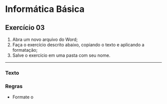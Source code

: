 # Informática Básica

## Exercício 03

1. Abra um novo arquivo do Word;
2. Faça o exercício descrito abaixo, copiando o texto e aplicando a formatação;
3. Salve o exercício em uma pasta com seu nome.

----------------------------------------------------------------------------------------------------------
### Texto



### Regras

* Formate o 
